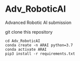 # Adv_RoboticAI
Advanced Robotic AI submission

git clone this repository
```
cd Adv_RoboticAI
conda create -n ARAI python=3.7
conda activate ARAI
pip3 install -r requirements.txt
```

